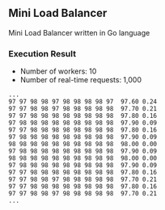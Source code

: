 ## Mini Load Balancer
Mini Load Balancer written in Go language

### Execution Result
* Number of workers: 10
* Number of real-time requests: 1,000
```shell
...
97 97 98 98 97 98 98 98 98 97  97.60 0.24 
97 97 98 98 97 98 98 98 98 98  97.70 0.21 
97 97 98 98 98 98 98 98 98 98  97.80 0.16 
97 98 98 98 98 98 98 98 98 98  97.90 0.09 
97 97 98 98 98 98 98 98 98 98  97.80 0.16 
97 98 98 98 98 98 98 98 98 98  97.90 0.09 
98 98 98 98 98 98 98 98 98 98  98.00 0.00 
97 98 98 98 98 98 98 98 98 98  97.90 0.09 
98 98 98 98 98 98 98 98 98 98  98.00 0.00 
97 98 98 98 98 98 98 98 98 98  97.90 0.09 
97 97 98 98 98 98 98 98 98 98  97.80 0.16 
97 97 98 98 97 98 98 98 98 98  97.70 0.21 
97 97 98 98 98 98 98 98 98 98  97.80 0.16 
97 97 98 98 97 98 98 98 98 98  97.70 0.21 
...
```